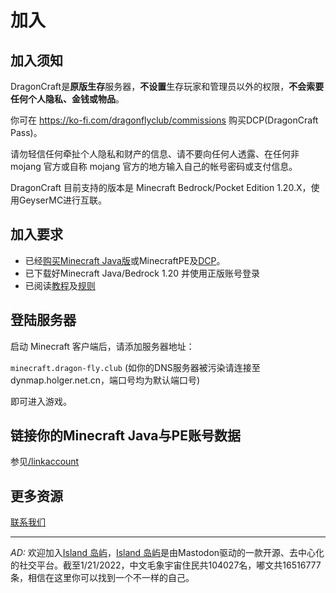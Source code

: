 # 加入

## 加入须知

<!--
> DragonCraft(Public)仅在假期时间开放，目前处在关闭状态，请关注开启动态！

DragonCraft分为两版**不同**服务器，DragonFly(Public)为**公益**的**非盈利**开放生存服，**不要求**正版账号**(请支持正版游戏)**；DragonCraft(Premium)为专为**正版用户**打造的**原版生存**服，需要你购买[DragonCraft Pass](https://afdian.net/item?plan_id=3a73a6a600a311ec869d52540025c377)才可游玩。

两个服务器的服务对象不同，但**玩法**、**规则**、及**宗旨**基本**相同**，都想为大家提供一个**良好**的、**纯净**的、**开放**的、**以玩家为中心**的我的世界服务器。这里不设过多的规则，没有复杂的插件，只要登陆即可畅玩游戏，如果你想要举办活动，还可以随时联系OP在DragonCraft中施展你的才华。我们希望DragonCraft是你的世界，更是我们的世界。

-->
DragonCraft是**原版生存**服务器，**不设置**生存玩家和管理员以外的权限，**不会索要任何个人隐私、金钱或物品**。

你可在 https://ko-fi.com/dragonflyclub/commissions 购买DCP(DragonCraft Pass)。

请勿轻信任何牵扯个人隐私和财产的信息、请不要向任何人透露、在任何非 mojang 官方或自称 mojang 官方的地方输入自己的帐号密码或支付信息。

DragonCraft 目前支持的版本是 Minecraft Bedrock/Pocket Edition 1.20.X，使用GeyserMC进行互联。

<!--
### Public与Premium的区别

Premium要求正版验证，仅支持Java端，需购买[DCP](https://afdian.net/item?plan_id=3a73a6a600a311ec869d52540025c377)联络管理开白名单加入；

Public使用AuthMeReloaded插件验证，支持Java/PE Crossplay，为开放服。

-->

## 加入要求

- 已经[购买Minecraft Java版](https://minecraft.net/)或MinecraftPE及[DCP](https://ko-fi.com/dragonflyclub/commissions)。
- 已下载好Minecraft Java/Bedrock 1.20 并使用正版账号登录
- 已阅读[教程](/help)及[规则](/rules)

## 登陆服务器

启动 Minecraft 客户端后，请添加服务器地址：

`minecraft.dragon-fly.club` (如你的DNS服务器被污染请连接至dynmap.holger.net.cn，端口号均为默认端口号)

即可进入游戏。


## 链接你的Minecraft Java与PE账号数据

参见[/linkaccount](https://minecraft.dragon-fly.club/help#linkaccount)

## 更多资源

[联系我们](/contact)



---

*AD:* 欢迎加入[Island 岛屿](https://mast.dragon-fly.club/about)，[Island 岛屿](https://mast.dragon-fly.club/about)是由Mastodon驱动的一款开源、去中心化的社交平台。截至1/21/2022，中文毛象宇宙住民共104027名，嘟文共16516777条，相信在这里你可以找到一个不一样的自己。

